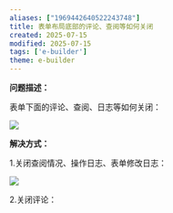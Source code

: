 ```yaml
---
aliases: ["1969442640522243748"]
title: 表单布局底部的评论、查阅等如何关闭
created: 2025-07-15
modified: 2025-07-15
tags: ['e-builder']
theme: e-builder
---
```


**问题描述：**

表单下面的评论、查阅、日志等如何关闭：

![](https://myhelpdoc.oss-cn-heyuan.aliyuncs.com/mdimages/af431c8f007d7849d95539bc8e7eb0e2.jpg)

**解决方式：**

1.关闭查阅情况、操作日志、表单修改日志：

![](https://myhelpdoc.oss-cn-heyuan.aliyuncs.com/mdimages/aee39fb1f58533ca5abde4bdceb10361.jpg)

2.关闭评论：

